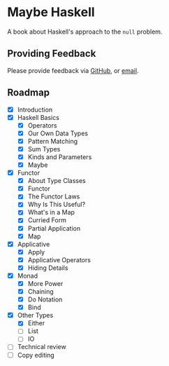 # Maybe Haskell

A book about Haskell's approach to the `null` problem.

## Providing Feedback

Please provide feedback via [GitHub][], or [email][].

[github]: https://github.com/thoughtbot/maybe_haskell/issues
[email]: mailto:pat+maybe-haskell@thoughtbot.com

## Roadmap

- [x] Introduction
- [x] Haskell Basics
  - [x] Operators
  - [x] Our Own Data Types
  - [x] Pattern Matching
  - [x] Sum Types
  - [x] Kinds and Parameters
  - [x] Maybe
- [x] Functor
  - [x] About Type Classes
  - [x] Functor
  - [x] The Functor Laws
  - [x] Why Is This Useful?
  - [x] What's in a Map
  - [x] Curried Form
  - [x] Partial Application
  - [x] Map
- [x] Applicative
  - [x] Apply
  - [x] Applicative Operators
  - [x] Hiding Details
- [x] Monad
  - [x] More Power
  - [x] Chaining
  - [x] Do Notation
  - [x] Bind
- [x] Other Types
  - [x] Either
  - [ ] List
  - [ ] IO
- [ ] Technical review
- [ ] Copy editing
